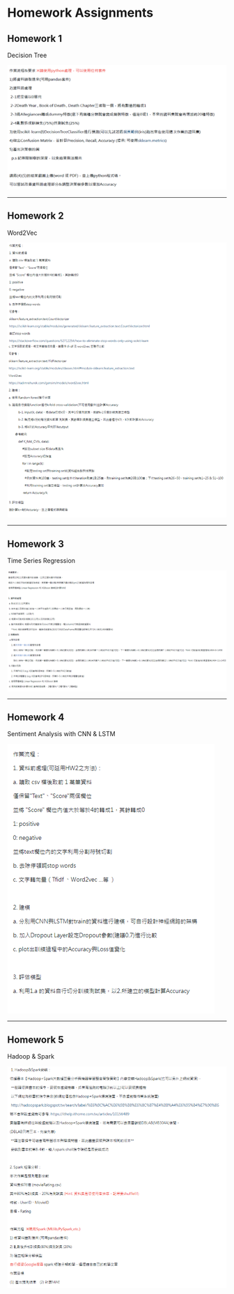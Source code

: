 # Homework Assignments

## Homework 1

Decision Tree

![hw1](HW1_/hw1_request.png)

-------------------------

## Homework 2

Word2Vec 

![hw2](HW2_/hw2_request.png)

-------------------------

## Homework 3

Time Series Regression

![hw3](HW3_/hw3_request.png)

-------------------------

## Homework 4

Sentiment Analysis with CNN & LSTM

![hw4](HW4_/hw4_request.png)

-------------------------

## Homework 5

Hadoop & Spark

![hw5](HW5_/hw5_request.png)







